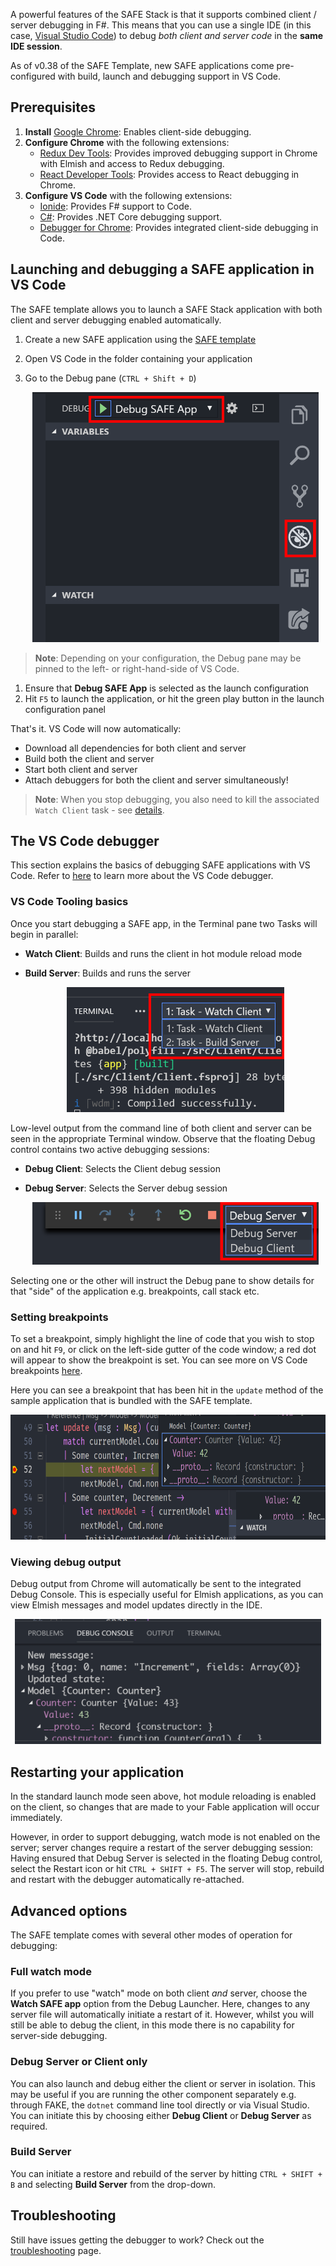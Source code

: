 A powerful features of the SAFE Stack is that it supports combined client / server debugging in F#. This means that you can use a single IDE (in this case, [Visual Studio Code](https://code.visualstudio.com/)) to debug *both client and server code* in the **same IDE session**.

As of v0.38 of the SAFE Template, new SAFE applications come pre-configured with build, launch and debugging support in VS Code.

## Prerequisites
1. **Install** [Google Chrome](https://www.google.com/chrome/): Enables client-side debugging.
1. **Configure Chrome** with the following extensions:
    * [Redux Dev Tools](https://chrome.google.com/webstore/detail/redux-devtools/lmhkpmbekcpmknklioeibfkpmmfibljd?hl=en): Provides improved debugging support in Chrome with Elmish and access to Redux debugging.
    * [React Developer Tools](https://chrome.google.com/webstore/detail/react-developer-tools/fmkadmapgofadopljbjfkapdkoienihi/related): Provides access to React debugging in Chrome.
1. **Configure VS Code** with the following extensions:
    * [Ionide](https://marketplace.visualstudio.com/items?itemName=Ionide.Ionide-fsharp): Provides F# support to Code.
    * [C#](https://marketplace.visualstudio.com/items?itemName=ms-vscode.csharp): Provides .NET Core debugging support.
    * [Debugger for Chrome](https://marketplace.visualstudio.com/items?itemName=msjsdiag.debugger-for-chrome): Provides integrated client-side debugging in Code.

## Launching and debugging a SAFE application in VS Code
The SAFE template allows you to launch a SAFE Stack application with both client and server debugging enabled automatically.

1. Create a new SAFE application using the [SAFE template](template-overview.md)
1. Open VS Code in the folder containing your application
1. Go to the Debug pane (`CTRL + Shift + D`) 
 
    <center><img src="../img/feature-debugging-1.png" style="height: 400px;"/></center>
> **Note**: Depending on your configuration, the Debug pane may be pinned to the left- or right-hand-side of VS Code.

1. Ensure that **Debug SAFE App** is selected as the launch configuration
1. Hit `F5` to launch the application, or hit the green play button in the launch configuration panel

That's it. VS Code will now automatically:

* Download all dependencies for both client and server
* Build both the client and server
* Start both client and server
* Attach debuggers for both the client and server simultaneously!

> **Note**: When you stop debugging, you also need to kill the associated `Watch Client` task - see [details](faq-troubleshooting.md#node-process-remains-after-stopping-the-debugger).

## The VS Code debugger
This section explains the basics of debugging SAFE applications with VS Code. Refer to [here](https://code.visualstudio.com/docs/editor/debugging) to learn more about the VS Code debugger.

### VS Code Tooling basics
Once you start debugging a SAFE app, in the Terminal pane two Tasks will begin in parallel:

* **Watch Client**: Builds and runs the client in hot module reload mode
* **Build Server**: Builds and runs the server

    <center><img src="../img/feature-debugging-2.png" style="height: 200px;"/></center>

Low-level output from the command line of both client and server can be seen in the appropriate Terminal window. Observe that the floating Debug control contains two active debugging sessions:

* **Debug Client**: Selects the Client debug session
* **Debug Server**: Selects the Server debug session

    <center><img src="../img/feature-debugging-3.png" style="height: 100px;"/></center>

Selecting one or the other will instruct the Debug pane to show details for that "side" of the application e.g. breakpoints, call stack etc.

### Setting breakpoints
To set a breakpoint, simply highlight the line of code that you wish to stop on and hit `F9`, or click on the left-side gutter of the code window; a red dot will appear to show the breakpoint is set. You can see more on VS Code breakpoints [here](https://code.visualstudio.com/docs/editor/debugging#_breakpoints).

Here you can see a breakpoint that has been hit in the `update` method of the sample application that is bundled with the SAFE template.

<center><img src="../img/feature-debugging-4.png" style="height: 200px;"/></center>

### Viewing debug output
Debug output from Chrome will automatically be sent to the integrated Debug Console. This is especially useful for Elmish applications, as you can view Elmish messages and model updates directly in the IDE.

<center><img src="../img/feature-debugging-6.png" style="height: 200px;"/></center>

## Restarting your application
In the standard launch mode seen above, hot module reloading is enabled on the client, so changes that are made to your Fable application will occur immediately.

However, in order to support debugging, watch mode is not enabled on the server; server changes require a restart of the server debugging session: Having ensured that Debug Server is selected in the floating Debug control, select the Restart icon or hit `CTRL + SHIFT + F5`. The server will stop, rebuild and restart with the debugger automatically re-attached.

## Advanced options
The SAFE template comes with several other modes of operation for debugging:

### Full watch mode
If you prefer to use "watch" mode on both client *and* server, choose the **Watch SAFE app** option from the Debug Launcher. Here, changes to any server file will automatically initiate a restart of it. However, whilst you will still be able to debug the client, in this mode there is no capability for server-side debugging.

### Debug Server or Client only
You can also launch and debug either the client or server in isolation. This may be useful if you are running the other component separately e.g. through FAKE, the `dotnet` command line tool directly or via Visual Studio. You can initiate this by choosing either **Debug Client** or **Debug Server** as required.

### Build Server
You can initiate a restore and rebuild of the server by hitting `CTRL + SHIFT + B` and selecting **Build Server** from the drop-down.

## Troubleshooting
Still have issues getting the debugger to work? Check out the [troubleshooting](faq-troubleshooting.md) page.